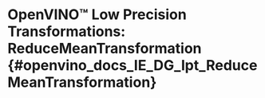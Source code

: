 # OpenVINO™ Low Precision Transformations: ReduceMeanTransformation {#openvino_docs_IE_DG_lpt_ReduceMeanTransformation}
